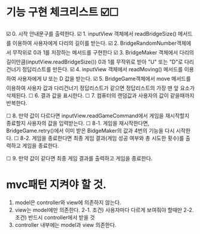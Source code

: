 # 기능 구현 체크리스트 ☑️☐
☑️ 0. 시작 안내문구를 출력한다.
☑️ 1. inputView 객체에서 readBridgeSize() 메서드를 이용하여 사용자에게 다리의 길이를 받는다.
☑️ 2. BridgeRandomNumber객체에서 무작위로 0과 1를 저장하는 메서드를 구현한다
☑️ 3. BridgeMaker 객체에서 다리의 길이만큼(inputView.readBridgeSize()) 0과 1를 무작위로 받아 "U" 또는 "D"로 다리건너기 정답리스트를 만든다.
☑️ 4. inputView 객체에서 readMoving() 메서드를 이용하여 사용자에게 U 또는 D 값을 받는다.
☑️ 5. BridgeGame객체에서 move 메서드를 이용하여 사용자 값과 다리건너기 정답리스트가 같으면 정답리스트의 가장 맨 앞 요소가 삭제된다.
☐ 6. 결과 값을 표시한다.
☐ 7. 컴퓨터의 랜덤값과 사용자의 값이 같을때까지 반복한다.

☐ 8. 만약 값이 다르다면 inputView.readGameCommand에서 게임을 재시작할지 종료할지 사용자의 값을 입력받는다.
☐ 8-1. 게임을 재시작한다면, BridgeGame.retry()에서 이미 받은 BidgeMaker의 값과 4번의 기능을 다시 시작한다.
☐ 8-2. 게임을 종료한다면 최종 게임 결과(게임 성공 여부와 총 시도한 횟수)를 출력하고 게임을 종료한다.

☐ 9. 만약 값이 같다면 최종 게임 결과를 출력하고 게임을 종료한다.

# mvc패턴 지켜야 할 것.
1. model은 controller와 view에 의존하지 않는다.
2. view는 model에만 의존한다.
2-1. 조건) 사용자마다 다르게 보여줘야 할때만
2-2. 조건) 반드시 controller에서 받을 것
3. controller 내부에는 model과 view 의존한다.



